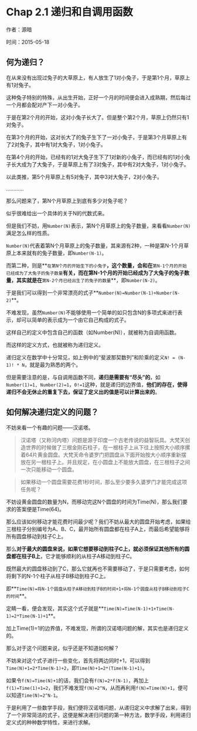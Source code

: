Chap 2.1 递归和自调用函数
==================
作者：源暗

时间：2015-05-18



何为递归？
--------------

在从来没有出现过兔子的大草原上，有人放生了1对小兔子，于是第1个月，草原上有1对兔子。

这种兔子特别的特殊，从出生开始，正好一个月的时间便会进入成熟期，然后每过一个月都会配对产下一对小兔子。

于是在第2个月的开始，这对小兔子长大了。但是整个第2个月，草原上仍然只有1对兔子。

在第3个月的开始，这对长大了的兔子生下了一对小兔子，于是第3个月草原上有了2对兔子，其中有1对大兔子，1对小兔子。

在第4个月的开始，已经有的1对大兔子生下了1对新的小兔子，而已经有的1对小兔子长大成为了大兔子，于是草原上有了3对兔子，其中有2对大兔子，1对小兔子。

以此类推，第5个月草原上有5对兔子，其中3对大兔子，2对小兔子。

…………

那么问题来了，第N个月草原上到底有多少对兔子呢？

似乎很难给出一个具体的关于N的代数式来。

但是我们不妨，用``Number(N)``表示，第N个月草原上的兔子数量，来看看``Number(N)``满足怎么样的性质。

``Number(N)``代表着第N个月草原上的兔子数量，其来源有2种，一种是第N-1个月草原上本来就有的兔子数量，即``Number(N-1)``。

而第二种，则是**``在第N个月的开始生下的小兔子``**，这个数量，会和在**``第N-1个月的开始已经成为了大兔子的兔子数量``**有关，而在第N-1个月的开始已经成为了大兔子的兔子数量，其实就是在**``第N-2个月已经出生了的兔子的数量``**，即``Number(N-2)``。

于是我们可以得到一个非常漂亮的式子**``Number(N)=Number(N-1)+Number(N-2)``**。

不难发现，虽然``Number(N)``不能够使用一个简单的如只包含N的多项式来进行表示，却可以简单的表示成为一个由它自己构成的式子。

这样自己的定义中包含自己的函数（如Number(N)），就被称为自调用函数。

而这样的定义方式，也就被称为递归定义。

递归定义在数学中十分常见，如上例中的“斐波那契数列”和阶乘的定义``N! = (N-1)! * N``，就是最为熟悉的两个。

但是需要注意的是，与自调用函数不同，**递归是需要有“尽头”的**，如``Number(1)=1, Number(2)=1``，``0!=1``这种，就是递归的边界值，**他们的存在，使得递归不会无休止的重复下去，保证了定义出的值是可以计算出来的**。

如何解决递归定义的问题？
-------

不妨来看一个有趣的问题——汉诺塔。

> 汉诺塔（又称河内塔）问题是源于印度一个古老传说的益智玩具。大梵天创造世界的时候做了三根金刚石柱子，在一根柱子上从下往上按照大小顺序摞着64片黄金圆盘。大梵天命令婆罗门把圆盘从下面开始按大小顺序重新摆放在另一根柱子上。并且规定，在小圆盘上不能放大圆盘，在三根柱子之间一次只能移动一个圆盘。

> 如果移动一个圆盘需要花费1秒时间，那么至少要多久婆罗门才能完成这项任务呢？

不妨设黄金圆盘的数量为N，而移动完这N个圆盘的时间为Time(N)，那么我们要求的答案便是Time(64)。

那么应该如何移动才能花费时间最少呢？我们不妨从最大的圆盘开始考虑，如果给三根柱子分别编号为A、B、C，最开始所有圆盘都在柱子A上，而最后希望能够将所有圆盘移动到柱子C上。

那么**对于最大的圆盘来说，如果它想要移动到柱子C上，就必须保证其他所有的圆盘都在柱子B上**，它才能够顺利的从柱子A移动到柱子C。

既然最大的圆盘移动到了C，那么它就再也不需要移动了，于是只需要考虑，如何将剩下的N-1个柱子从柱子B移动到柱子C上。

即**``Time(N)=将N-1个圆盘从柱子A移动到柱子B的时间+1+将N-1个圆盘从柱子B移动到柱子C的时间``**。

定睛一看，便会发现，其实这个式子就是**``Time(N)=Time(N-1)+1+Time(N-1)=2*Time(N-1)+1``**。

加上Time(1)=1的边界值，不难发现，所谓的汉诺塔问题的解，其实也是递归定义的。

那么对于这个问题来说，似乎还是不知道如何解？

不妨来对这个式子进行一些变化，首先将两边同时+1，可以得到``Time(N)+1=2*Time(N-1)+2``，即``Time(N)+1=2*(Time(N-1)+1)``。

如果令``f(N)=Time(N)+1``的话，我们会有``f(N)=2*f(N-1)``，再加上``f(1)=Time(1)+1=2``，我们不难发现``f(N)=2^N``，从而再利用``f(N)=Time(N)+1``，便可以知道``Time(N)=2^N-1``。

于是利用了一些数学手段，我们便将汉诺塔问题，从递归定义中求解了出来，得到了一个非常简洁的式子，这便是解决递归问题的第一种方法，数学手段，利用递归定义式的种种数学特性，来进行求解。